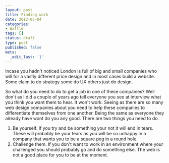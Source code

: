 ```yaml
---
layout: post
title: Finding work
date: 2012-05-04
categories:
- Waffle
tags: []
status: draft
type: post
published: false
meta:
  _edit_last: '1'
---
```

<p>Incase you hadn't noticed London is full of big and small companies who will for a vastly different price design and in most cases build a website. Some claim to do strategy some do UX others just do design.</p>


<p>So what do you need to do to get a job in one of these companies? Well don't as I did a couple of years ago tell everyone you see at interview what you think you want them to hear. It won't work. Seeing as there are so many web design companies about you need to help these companies to differentiate themselves from one another. Being the same as everyone they already have wont do you any good. There are two things you need to do.</p>


<ol>
<li>Be yourself. If you try and be something your not it will end in tears. These will probably be your tears as you will be so unhappy in a company that wants you to be a square peg in a round hole.</li>
<li>Challenge them. If you don't want to work in an environment where your challenged you should probably go and do something else. The web is not a good place for you to be at the moment.</li>
</ol>
